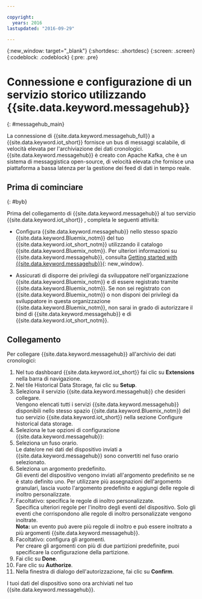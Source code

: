 ```yaml
---

copyright:
  years: 2016
lastupdated: "2016-09-29"

---
```


{:new_window: target="\_blank"}
{:shortdesc: .shortdesc}
{:screen: .screen}
{:codeblock: .codeblock}
{:pre: .pre}

# Connessione e configurazione di un servizio storico utilizzando {{site.data.keyword.messagehub}}  
{: #messagehub_main}

La connessione di {{site.data.keyword.messagehub_full}} a {{site.data.keyword.iot_short}} fornisce un bus di messaggi scalabile, di velocità elevata per l'archiviazione dei dati cronologici. {{site.data.keyword.messagehub}} è creato con Apache Kafka, che è un sistema di messaggistica open-source, di velocità elevata che fornisce una piattaforma a bassa latenza per la gestione dei feed di dati in tempo reale.

## Prima di cominciare  
{: #byb}

Prima del collegamento di {{site.data.keyword.messagehub}} al tuo servizio {{site.data.keyword.iot_short}} , completa le seguenti attività:

- Configura {{site.data.keyword.messagehub}} nello stesso spazio {{site.data.keyword.Bluemix_notm}} del tuo {{site.data.keyword.iot_short_notm}} utilizzando il catalogo {{site.data.keyword.Bluemix_notm}}. Per ulteriori informazioni su {{site.data.keyword.messagehub}}, consulta [Getting started with {{site.data.keyword.messagehub}}](https://console.{DomainName}/docs/services/MessageHub/index.html){: new_window}.

- Assicurati di disporre dei privilegi da sviluppatore nell'organizzazione {{site.data.keyword.Bluemix_notm}} e di essere registrato tramite {{site.data.keyword.Bluemix_notm}}. Se non sei registrato con {{site.data.keyword.Bluemix_notm}} o non disponi dei privilegi da sviluppatore in questa organizzazione {{site.data.keyword.Bluemix_notm}}, non sarai in grado di autorizzare il bind di {{site.data.keyword.messagehub}} e di {{site.data.keyword.iot_short_notm}}.

## Collegamento

Per collegare {{site.data.keyword.messagehub}} all'archivio dei dati cronologici:

1. Nel tuo dashboard {{site.data.keyword.iot_short}} fai clic su **Extensions** nella barra di navigazione.
2. Nel tile Historical Data Storage, fai clic su **Setup**.
4. Seleziona il servizio {{site.data.keyword.messagehub}} che desideri collegare.  
Vengono elencati tutti i servizi {{site.data.keyword.messagehub}} disponibili nello stesso spazio {{site.data.keyword.Bluemix_notm}} del tuo servizio {{site.data.keyword.iot_short}} nella sezione Configure historical data storage.
5. Seleziona le tue opzioni di configurazione {{site.data.keyword.messagehub}}:
 1. Seleziona un fuso orario.  
 Le date/ore nei dati del dispositivo inviati a {{site.data.keyword.messagehub}} sono convertiti nel fuso orario selezionato.
 2. Seleziona un argomento predefinito.  
 Gli eventi del dispositivo vengono inviati all'argomento predefinito se ne è stato definito uno. Per utilizzare più assegnazioni dell'argomento granulari, lascia vuoto l'argomento predefinito e aggiungi delle regole di inoltro personalizzate.
 3. Facoltativo: specifica le regole di inoltro personalizzate.  
 Specifica ulteriori regole per l'inoltro degli eventi del dispositivo. Solo gli eventi che corrispondono alle regole di inoltro personalizzate vengono inoltrate.  
 **Nota:** un evento può avere più regole di inoltro e può essere inoltrato a più argomenti {{site.data.keyword.messagehub}}.
 4. Facoltativo: configura gli argomenti.  
 Per creare gli argomenti con più di due partizioni predefinite, puoi specificare la configurazione della partizione.
 5. Fai clic su **Done**.
5. Fare clic su **Authorize**.
6. Nella finestra di dialogo dell'autorizzazione, fai clic su **Confirm**.

I tuoi dati del dispositivo sono ora archiviati nel tuo {{site.data.keyword.messagehub}}.
